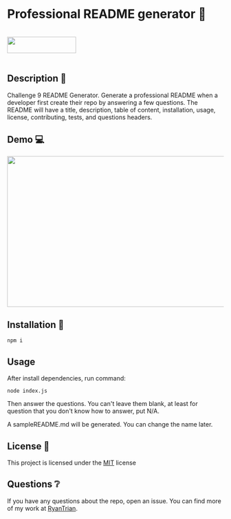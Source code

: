 # Professional README generator 👋
<br>
<img width=160, height=38 src="https://img.shields.io/badge/license-MIT-important">
<br>
<br>

## Description 📃

Challenge 9 README Generator. Generate a professional README when a developer first create their repo by answering a few questions. The README will have a title, description, table of content, installation, usage, license, contributing, tests, and questions headers.

## Demo 💻

<img width=650, height=350 src="./assets/demo/Readme%20Generator%20Demo.gif">

## Installation 🔧

```
npm i
```

## Usage 

After install dependencies, run command:
```
node index.js
```
Then answer the questions. You can't leave them blank, at least for question that you don't know how to answer, put N/A.

A sampleREADME.md will be generated. You can change the name later.

## License 🔑

This project is licensed under the [MIT](LICENSE) license

## Questions ❔

If you have any questions about the repo, open an issue. 
You can find more of my work at [RyanTrian](https://github.com/RyanTrian).
